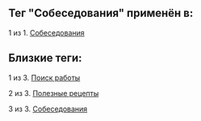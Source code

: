 ## Тег "Собеседования" применён в:

1 из 1. [Собеседования](../Компьютеры%20и%20софт/Личный%20опыт/Собеседования.md)

## Близкие теги:

1 из 3. [Поиск работы](./поиск%20работы.md)

2 из 3. [Полезные рецепты](./полезные%20рецепты.md)

3 из 3. [Собеседования](./собеседования.md)

